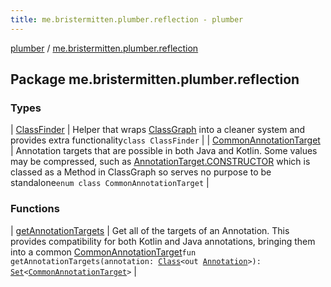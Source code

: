 ```yaml
---
title: me.bristermitten.plumber.reflection - plumber
---
```


[plumber](../index.html) / [me.bristermitten.plumber.reflection](./index.html)

## Package me.bristermitten.plumber.reflection

### Types

| [ClassFinder](-class-finder/index.html) | Helper that wraps [ClassGraph](#) into a cleaner system and provides extra functionality`class ClassFinder` |
| [CommonAnnotationTarget](-common-annotation-target/index.html) | Annotation targets that are possible in both Java and Kotlin. Some values may be compressed, such as [AnnotationTarget.CONSTRUCTOR](https://kotlinlang.org/api/latest/jvm/stdlib/kotlin.annotation/-annotation-target/-c-o-n-s-t-r-u-c-t-o-r/index.html) which is classed as a Method in ClassGraph so serves no purpose to be standalone`enum class CommonAnnotationTarget` |

### Functions

| [getAnnotationTargets](get-annotation-targets.html) | Get all of the targets of an Annotation. This provides compatibility for both Kotlin and Java annotations, bringing them into a common [CommonAnnotationTarget](-common-annotation-target/index.html)`fun getAnnotationTargets(annotation: `[`Class`](https://docs.oracle.com/javase/6/docs/api/java/lang/Class.html)`<out `[`Annotation`](https://kotlinlang.org/api/latest/jvm/stdlib/kotlin/-annotation/index.html)`>): `[`Set`](https://kotlinlang.org/api/latest/jvm/stdlib/kotlin.collections/-set/index.html)`<`[`CommonAnnotationTarget`](-common-annotation-target/index.html)`>` |

